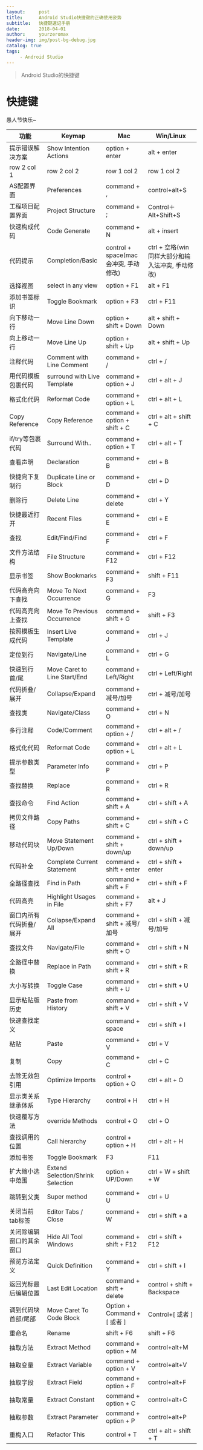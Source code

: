 ```yaml
---
layout:     post
title:      Android Studio快捷键的正确使用姿势
subtitle:   快捷键速记手册
date:       2018-04-01
author:     yourzeromax
header-img: img/post-bg-debug.jpg
catalog: true
tags:
     - Android Studio
---
```


>Android Studio的快捷键  


#  快捷键
愚人节快乐~  

功能 | Keymap | Mac | Win/Linux
---|---|---|---
提示错误解决方案 | Show Intention Actions | option + enter| alt + enter
row 2 col 1 | row 2 col 2 | row 1 col 2| row 1 col 2
AS配置界面|	Preferences	|command + ,	|control+alt+S|
工程项目配置界面|	Project Structure|	command + ;	|Control＋Alt+Shift+S
快速构成代码|	Code Generate|	command + N	|alt + insert
代码提示|	Completion/Basic|	control + space(mac会冲突, 手动修改)|	ctrl + 空格(win同样大部分和输入法冲突, 手动修改)
选择视图|	select in any view|	option + F1	|alt + F1
添加书签标识|	Toggle Bookmark	|option + F3|	ctrl + F11
向下移动一行|	Move Line Down|	option + shift + Down|	alt + shift + Down
向上移动一行|	Move Line Up|	option + shift + Up	|alt + shift + Up
注释代码|	Comment with Line Comment|	command + /	|ctrl + /
用代码模板包裹代码|	surround with Live Template	|command + option + J|	ctrl + alt + J
格式化代码|	Reformat Code|	command + option + L|	ctrl + alt + L
Copy Reference	|Copy Reference|	command + option + shift + C|	ctrl + alt + shift + C
if/try等包裹代码|	Surround With..|	command + option + T|	ctrl + alt + T
查看声明|	Declaration	|command + B|	ctrl + B
快捷向下复制行|	Duplicate Line or Block	|command + D|	ctrl + D
删除行|	Delete Line	|command + delete|	ctrl + Y
快捷最近打开|	Recent Files|	command + E	|ctrl + E
查找|	Edit/Find/Find|	command + F|	ctrl + F
文件方法结构|	File Structure|	command + F12|	ctrl + F12
显示书签|	Show Bookmarks|	command + F3|	shift + F11
代码高亮向下查找|	Move To Next Occurrence	|command + G|	F3
代码高亮向上查找|	Move To Previous Occurrence	|command + shift + G|	shift + F3
按照模板生成代码|	Insert Live Template|	command + J	|ctrl + J
定位到行|	Navigate/Line|	command + L|	ctrl + G
快速到行首/尾|	Move Caret to Line Start/End|	command + Left/Right|	ctrl + Left/Right
代码折叠/展开|	Collapse/Expand	|command + 减号/加号|	ctrl + 减号/加号
查找类|	Navigate/Class|	command + O|	ctrl + N
多行注释|	Code/Comment|	command + option + /|	ctrl + alt + /
格式化代码|	Reformat Code|	command + option + L|	ctrl + alt + L
提示参数类型|	Parameter Info|	command + P	|ctrl + P
查找替换|	Replace|	command + R|	ctrl + R
查找命令|	Find Action|	command + shift + A|	ctrl + shift + A
拷贝文件路径|	Copy Paths|	command + shift + C	|ctrl + shift + C
移动代码块|	Move Statement Up/Down|	command + shift + down/up|	ctrl + shift + down/up
代码补全|	Complete Current Statement	|command + shift + enter|	ctrl + shift + enter
全路径查找|	Find in Path|	command + shift + F	|ctrl + shift + F
代码高亮|	Highlight Usages in File|	command + shift + F7|	alt + J
窗口内所有代码折叠/展开|	Collapse/Expand All	|command + shift + 减号/加号	|ctrl + shift + 减号/加号
查找文件|	Navigate/File|	command + shift + O	|ctrl + shift + N
全路径中替换|	Replace in Path	|command + shift + R	|ctrl + shift + R
大小写转换|	Toggle Case|	command + shift + U|	ctrl + shift + U
显示粘贴版历史|	Paste from History|	command + shift + V	|ctrl + shift + V
快速查找定义|	 |	command + space|	ctrl + shift + I
粘贴|	Paste|	command + V|	ctrl + V
复制|	Copy|	command + C|	ctrl + C
去除无效包引用|	Optimize Imports|	control + option + O|	ctrl + alt + O
显示类关系继承体系|	Type Hierarchy|	control + H	|ctrl + H
快速覆写方法|	override Methods|	control + O	|ctrl + O
查找调用的位置|	Call hierarchy|	control + option + H|	ctrl + alt + H
添加书签|	Toggle Bookmark|	F3|	F11
扩大缩小选中范围|	Extend Selection/Shrink Selection|	option + UP/Down	|ctrl + W + shift + W
跳转到父类|	Super method|	command + U	|ctrl + U
关闭当前tab标签|	Editor Tabs / Close	|command + W	|ctrl + shift + a
关闭除编辑窗口的其余窗口|	Hide All Tool Windows|	command + shift + F12	|ctrl + shift + F12
预览方法定义|	Quick Definition|	command + Y	|ctrl + shift + I
返回光标最后编辑位置|	Last Edit Location|	command + shift + delete|	control + shift + Backspace
调到代码块首部/尾部|	Move Caret To Code Block|	Option + Command + [ 或者 ]|	Control+[ 或者 ]
重命名|	Rename|	shift + F6	|shift + F6
抽取方法|	Extract Method	|command + option + M|	control+alt+M
抽取变量|	Extract Variable|	command + option + V|	control+alt+V
抽取字段|	Extract Field|	command + option + F|	control+alt+F
抽取常量|	Extract Constant|	command + option + C|	control+alt+C
抽取参数|	Extract Parameter|	command + option + P|	control+alt+P
重构入口|	Refactor This|	control + T	|ctrl + alt + shift + T
